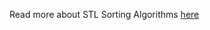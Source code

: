 Read more about STL Sorting Algorithms [here](../../../../docs/standard%20template%20library/algorithms/sorting.md)